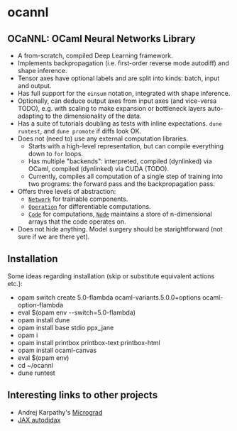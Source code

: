 ocannl
======

## OCaNNL: OCaml Neural Networks Library

* A from-scratch, compiled Deep Learning framework.
* Implements backpropagation (i.e. first-order reverse mode autodiff) and shape inference.
* Tensor axes have optional labels and are split into kinds: batch, input and output.
* Has full support for the `einsum` notation, integrated with shape inference.
* Optionally, can deduce output axes from input axes (and vice-versa TODO), e.g. with scaling to make expansion or bottleneck layers auto-adapting to the dimensionality of the data.
* Has a suite of tutorials doubling as tests with inline expectations. `dune runtest`, and `dune promote` if diffs look OK.
* Does not (need to) use any external computation libraries.
  * Starts with a high-level representation, but can compile everything down to `for` loops.
  * Has multiple "backends": interpreted, compiled (dynlinked) via OCaml, compiled (dynlinked) via CUDA (TODO).
  * Currently, compiles all computation of a single step of training into two programs: the forward pass and the backpropagation pass.
* Offers three levels of abstraction:
  * [`Network`](lib/network.ml) for trainable components.
  * [`Operation`](lib/operation.ml) for differentiable computations.
  * [`Code`](lib/code.ml) for computations, [`Node`](lib/node.ml) maintains a store of n-dimensional arrays that the code operates on.
* Does not hide anything. Model surgery should be starightforward (not sure if we are there yet).

## Installation

Some ideas regarding installation (skip or substitute equivalent actions etc.):
* opam switch create 5.0-flambda ocaml-variants.5.0.0+options ocaml-option-flambda
* eval $(opam env --switch=5.0-flambda)
* opam install dune
* opam install base stdio ppx_jane
* opam i
* opam install printbox printbox-text printbox-html
* opam install ocaml-canvas
* eval $(opam env)
* cd ~/ocannl
* dune runtest

## Interesting links to other projects

* Andrej Karpathy's [Micrograd](https://github.com/karpathy/micrograd)
* [JAX autodidax](https://jax.readthedocs.io/en/latest/autodidax.html)